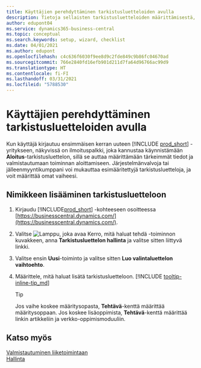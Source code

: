 ```yaml
---
title: Käyttäjien perehdyttäminen tarkistusluetteloiden avulla
description: Tietoja sellaisten tarkistusluetteloiden määrittämisestä, jotka auttavat käyttäjiä aloittamaan Business Centralin käytön.
author: edupont04
ms.service: dynamics365-business-central
ms.topic: conceptual
ms.search.keywords: setup, wizard, checklist
ms.date: 04/01/2021
ms.author: edupont
ms.openlocfilehash: c4c636f6030f9ee8d9c2fde849c9b86fc04670ad
ms.sourcegitcommit: 766e2840fd16efb901d211d7fa64d96766ac99d9
ms.translationtype: HT
ms.contentlocale: fi-FI
ms.lasthandoff: 03/31/2021
ms.locfileid: "5788530"
---
```

# <a name="onboard-users-with-checklists"></a>Käyttäjien perehdyttäminen tarkistusluetteloiden avulla

Kun käyttäjä kirjautuu ensimmäisen kerran uuteen [!INCLUDE [prod_short](includes/prod_short.md)] -yritykseen, näkyvissä on ilmoituspalkki, joka kannustaa käynnistämään **Aloitus**-tarkistusluettelon, sillä se auttaa määrittämään tärkeimmät tiedot ja valmistautumaan toiminnan aloittamiseen. Järjestelmänvalvoja tai jälleenmyyntikumppani voi mukauttaa esimääritettyjä tarkistusluetteloja, ja voit määrittää omat vaiheesi.

## <a name="to-add-an-item-to-the-checklist"></a>Nimikkeen lisääminen tarkistusluetteloon

1. Kirjaudu [!INCLUDE[prod_short](includes/prod_short.md)] -kohteeseen osoitteessa [https://businesscentral.dynamics.com/](https://businesscentral.dynamics.com/).

2. Valitse ![Lamppu, joka avaa Kerro, mitä haluat tehdä -toiminnon](media/ui-search/search_small.png "Kerro, mitä haluat tehdä") kuvakkeen, anna **Tarkistusluettelon hallinta** ja valitse sitten liittyvä linkki.  

3. Valitse ensin **Uusi**-toiminto ja valitse sitten **Luo valintaluettelon vaihtoehto**.  

4. Määrittele, mitä haluat lisätä tarkistusluetteloon. [!INCLUDE [tooltip-inline-tip_md](includes/tooltip-inline-tip_md.md)]

    > [!TIP]
    > Jos vaihe koskee määritysopasta, **Tehtävä**-kenttä määrittää määritysoppaan. Jos koskee lisäoppimista, **Tehtävä**-kenttä määrittää linkin artikkeliin ja verkko-oppimismoduuliin.

## <a name="see-also"></a>Katso myös

[Valmistautuminen liiketoimintaan](ui-get-ready-business.md)  
[Hallinta](admin-setup-and-administration.md)  
